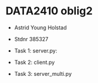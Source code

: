 # DATA2410 oblig2

* Astrid Young Holstad
* Stdnr 385327

* Task 1: server.py:
* Task 2: client.py
* Task 3: server_multi.py
